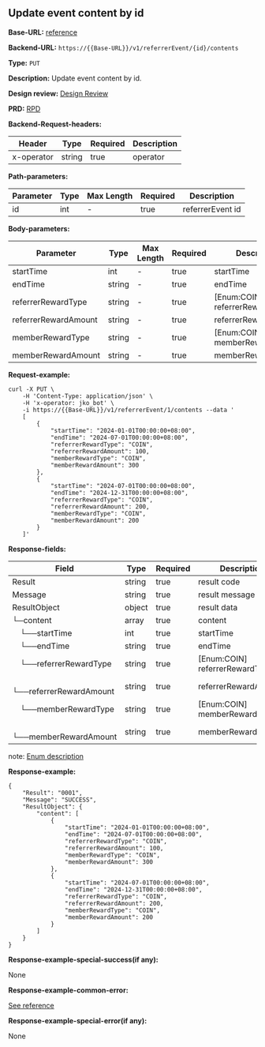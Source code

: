 #
## Update event content by id

**Base-URL:** [reference](https://jkopay.atlassian.net/wiki/spaces/RD4/pages/29393109/jkopay-app-svc+base-url)

**Backend-URL:** `https://{{Base-URL}}/v1/referrerEvent/{id}/contents`

**Type:** `PUT`

**Description:** Update event content by id.

**Design review:** [Design Review](https://jkopay.atlassian.net/wiki/spaces/RD4/pages/33424007/referral+code+Design+Review)

**PRD:** [RPD](https://jkopay.atlassian.net/wiki/spaces/PM/pages/29687846)

**Backend-Request-headers:**

| Header     | Type   | Required | Description |
|------------|--------|----------|-------------|
| x-operator | string | true     | operator    |

**Path-parameters:**

| Parameter | Type | Max Length | Required | Description      |
|-----------|------|------------|----------|------------------|
| id        | int  | -          | true     | referrerEvent id |

**Body-parameters:**

| Parameter            | Type   | Max Length | Required | Description                    |
|----------------------|--------|------------|----------|--------------------------------|
| startTime            | int    | -          | true     | startTime                      |
| endTime              | string | -          | true     | endTime                        |
| referrerRewardType   | string | -          | true     | [Enum:COIN] referrerRewardType |
| referrerRewardAmount | string | -          | true     | referrerRewardAmount           |
| memberRewardType     | string | -          | true     | [Enum:COIN] memberRewardType   |
| memberRewardAmount   | string | -          | true     | memberRewardAmount             |

**Request-example:**
```
curl -X PUT \
    -H 'Content-Type: application/json' \
    -H 'x-operator: jko_bot' \
    -i https://{{Base-URL}}/v1/referrerEvent/1/contents --data '
    [
        {
            "startTime": "2024-01-01T00:00:00+08:00",
            "endTime": "2024-07-01T00:00:00+08:00",
            "referrerRewardType": "COIN",
            "referrerRewardAmount": 100,
            "memberRewardType": "COIN",
            "memberRewardAmount": 300
        },
        {
            "startTime": "2024-07-01T00:00:00+08:00",
            "endTime": "2024-12-31T00:00:00+08:00",
            "referrerRewardType": "COIN",
            "referrerRewardAmount": 200,
            "memberRewardType": "COIN",
            "memberRewardAmount": 200
        }
    ]'
```

**Response-fields:**

| Field                         | Type   | Required | Description                    |
|-------------------------------|--------|----------|--------------------------------|
| Result                        | string | true     | result code                    |
| Message                       | string | true     | result message                 |
| ResultObject                  | object | true     | result data                    |
| └─content                     | array  | true     | content                        |
| &emsp;└──startTime            | int    | true     | startTime                      |
| &emsp;└──endTime              | string | true     | endTime                        |
| &emsp;└──referrerRewardType   | string | true     | [Enum:COIN] referrerRewardType |
| &emsp;└──referrerRewardAmount | string | true     | referrerRewardAmount           |
| &emsp;└──memberRewardType     | string | true     | [Enum:COIN] memberRewardType   |
| &emsp;└──memberRewardAmount   | string | true     | memberRewardAmount             |

note: [Enum description](https://enum_place)

**Response-example:**
```
{
    "Result": "0001",
    "Message": "SUCCESS",
    "ResultObject": {
        "content": [
            {
                "startTime": "2024-01-01T00:00:00+08:00",
                "endTime": "2024-07-01T00:00:00+08:00",
                "referrerRewardType": "COIN",
                "referrerRewardAmount": 100,
                "memberRewardType": "COIN",
                "memberRewardAmount": 300
            },
            {
                "startTime": "2024-07-01T00:00:00+08:00",
                "endTime": "2024-12-31T00:00:00+08:00",
                "referrerRewardType": "COIN",
                "referrerRewardAmount": 200,
                "memberRewardType": "COIN",
                "memberRewardAmount": 200
            }
        ]
    }
}
```

**Response-example-special-success(if any):**

None

**Response-example-common-error:**

[See reference](https://jkopay.atlassian.net/wiki/spaces/RD4/pages/29852060/jkopay-app-svc+result+code)

**Response-example-special-error(if any):**

None